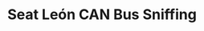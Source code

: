 ---
title: Seat León CAN Bus Sniffing
tagline: How to intercept messages on a modern car's CAN bus
---